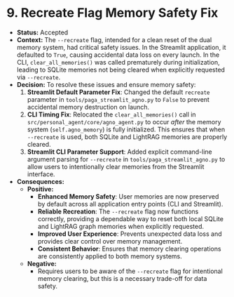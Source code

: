 # 9. Recreate Flag Memory Safety Fix

*   **Status:** Accepted
*   **Context:** The `--recreate` flag, intended for a clean reset of the dual memory system, had critical safety issues. In the Streamlit application, it defaulted to `True`, causing accidental data loss on every launch. In the CLI, `clear_all_memories()` was called prematurely during initialization, leading to SQLite memories not being cleared when explicitly requested via `--recreate`.
*   **Decision:** To resolve these issues and ensure memory safety:
    1.  **Streamlit Default Parameter Fix**: Changed the default `recreate` parameter in `tools/paga_streamlit_agno.py` to `False` to prevent accidental memory destruction on launch.
    2.  **CLI Timing Fix**: Relocated the `clear_all_memories()` call in `src/personal_agent/core/agno_agent.py` to occur *after* the memory system (`self.agno_memory`) is fully initialized. This ensures that when `--recreate` is used, both SQLite and LightRAG memories are properly cleared.
    3.  **Streamlit CLI Parameter Support**: Added explicit command-line argument parsing for `--recreate` in `tools/paga_streamlit_agno.py` to allow users to intentionally clear memories from the Streamlit interface.
*   **Consequences:**
    *   **Positive:**
        *   **Enhanced Memory Safety**: User memories are now preserved by default across all application entry points (CLI and Streamlit).
        *   **Reliable Recreation**: The `--recreate` flag now functions correctly, providing a dependable way to reset both local SQLite and LightRAG graph memories when explicitly requested.
        *   **Improved User Experience**: Prevents unexpected data loss and provides clear control over memory management.
        *   **Consistent Behavior**: Ensures that memory clearing operations are consistently applied to both memory systems.
    *   **Negative:**
        *   Requires users to be aware of the `--recreate` flag for intentional memory clearing, but this is a necessary trade-off for data safety.
